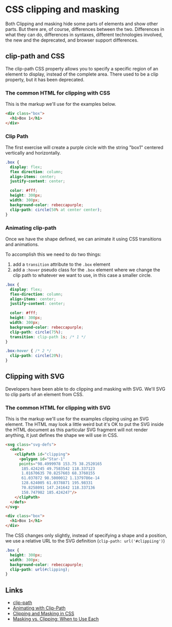 # CSS clipping and masking

Both Clipping and masking hide some parts of elements and show other parts. But there are, of course, differences between the two. Differences in what they can do, differences in syntaxes, different technologies involved, the new and the deprecated, and browser support differences.

## clip-path and CSS

The clip-path CSS property allows you to specify a specific region of an element to display, instead of the complete area. There used to be a clip property, but it has been deprecated.

### The common HTML for clipping with CSS

This is the markup we'll use for the examples below.

```html
<div class="box">
  <h1>Box 1</h1>
</div>
```

### Clip Path

The first exercise will create a purple circle with the string "box1" centered vertically and horizontally.

```css
.box {
  display: flex;
  flex direction: column;
  align-items: center;
  justify-content: center;

  color: #fff;
  height: 300px;
  width: 300px;
  background-color: rebeccapurple;
  clip-path: circle(50% at center center);
}
```

### Animating clip-path

Once we have the shape defined, we can animate it using CSS transitions and animations.

To accomplish this we need to do two things:

1. add a `transition` attribute to the `.box` element
2. add a `:hover` pseudo class for the `.box` element where we change the clip path to whatever we want to use, in this case a smaller circle.

```css
.box {
  display: flex;
  flex-direction: column;
  align-items: center;
  justify-content: center;

  color: #fff;
  height: 300px;
  width: 300px;
  background-color: rebeccapurple;
  clip-path: circle(75%);
  transition: clip-path 1s; /* 1 */
}

.box:hover { /* 2 */
  clip-path: circle(20%);
}
```

## Clipping with SVG

Developers have been able to do clipping and masking with SVG. We'll SVG to clip parts of an element from CSS.

### The common HTML for clipping with SVG

This is the markup we'll use for the examples clipping using an SVG element. The HTML may look a little weird but it's OK to put the SVG inside the HTML document as this particular SVG fragment will not render anything, it just defines the shape we will use in CSS.

```html
<svg class="svg-defs">
  <defs>
    <clipPath id="clipping">
      <polygon id="Star-1"
      points="98.4999978 153.75 38.2520165
       185.424245 49.7583542 118.337123
       1.01670635 70.8257603 68.3760155
       61.037872 98.5000012 1.1379786e-14
       128.624005 61.0378871 195.98331
       70.8258091 147.241642 118.337136
       158.747982 185.424247"/>
    </clipPath>
  </defs>
</svg>

<div class="box">
  <h1>Box 1</h1>
</div>
```

The CSS changes only slightly, instead of specifying a shape and a position, we use a relative URL to the SVG definition (`clip-path: url('#clippiing')`)

```css
.box {
  height: 300px;
  width: 300px;
  background-color: rebeccapurple;
  clip-path: url(#clipping);
}
```


## Links

* [clip-path](https://css-tricks.com/almanac/properties/c/clip-path/)
* [Animating with Clip-Path](https://css-tricks.com/animating-with-clip-path/#article-header-id-0)
* [Clipping and Masking in CSS](https://css-tricks.com/clipping-masking-css/)
* [Masking vs. Clipping: When to Use Each](https://css-tricks.com/masking-vs-clipping-use/)
